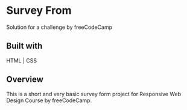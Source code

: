 
# Survey From

Solution for a challenge by freeCodeCamp


## Built with

HTML | CSS
## Overview

This is a short and very basic survey form project for Responsive Web Design Course by freeCodeCamp.